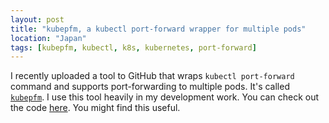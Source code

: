 ```yaml
---
layout: post
title: "kubepfm, a kubectl port-forward wrapper for multiple pods"
location: "Japan"
tags: [kubepfm, kubectl, k8s, kubernetes, port-forward]
---
```


I recently uploaded a tool to GitHub that wraps `kubectl port-forward` command and supports port-forwarding to multiple pods. It's called [`kubepfm`](https://github.com/flowerinthenight/kubepfm). I use this tool heavily in my development work. You can check out the code [here](https://github.com/flowerinthenight/kubepfm). You might find this useful.
